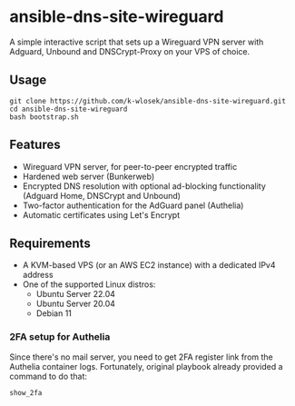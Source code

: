 # ansible-dns-site-wireguard

A simple interactive script that sets up a Wireguard VPN server with Adguard, Unbound and DNSCrypt-Proxy on your VPS of choice.

## Usage

```
git clone https://github.com/k-wlosek/ansible-dns-site-wireguard.git
cd ansible-dns-site-wireguard
bash bootstrap.sh
```

## Features
* Wireguard VPN server, for peer-to-peer encrypted traffic
* Hardened web server (Bunkerweb)
* Encrypted DNS resolution with optional ad-blocking functionality (Adguard Home, DNSCrypt and Unbound)
* Two-factor authentication for the AdGuard panel (Authelia)
* Automatic certificates using Let's Encrypt

## Requirements
* A KVM-based VPS (or an AWS EC2 instance) with a dedicated IPv4 address
* One of the supported Linux distros:
  * Ubuntu Server 22.04
  * Ubuntu Server 20.04
  * Debian 11

### 2FA setup for Authelia
Since there's no mail server, you need to get 2FA register link from the Authelia container logs. Fortunately, original playbook already provided a command to do that:
```bash
show_2fa
```
